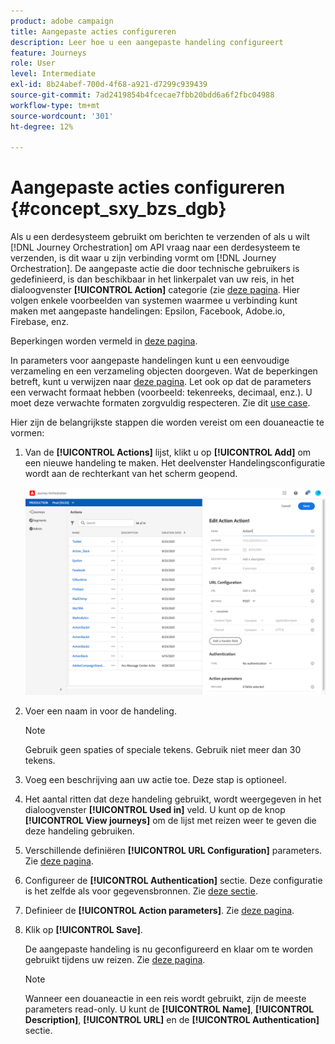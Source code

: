 ```yaml
---
product: adobe campaign
title: Aangepaste acties configureren
description: Leer hoe u een aangepaste handeling configureert
feature: Journeys
role: User
level: Intermediate
exl-id: 8b24abef-700d-4f68-a921-d7299c939439
source-git-commit: 7ad2419854b4fcecae7fbb20bdd6a6f2fbc04988
workflow-type: tm+mt
source-wordcount: '301'
ht-degree: 12%

---
```


# Aangepaste acties configureren {#concept_sxy_bzs_dgb}

Als u een derdesysteem gebruikt om berichten te verzenden of als u wilt [!DNL Journey Orchestration] om API vraag naar een derdesysteem te verzenden, is dit waar u zijn verbinding vormt om [!DNL Journey Orchestration]. De aangepaste actie die door technische gebruikers is gedefinieerd, is dan beschikbaar in het linkerpalet van uw reis, in het dialoogvenster **[!UICONTROL Action]** categorie (zie [deze pagina](../building-journeys/about-action-activities.md). Hier volgen enkele voorbeelden van systemen waarmee u verbinding kunt maken met aangepaste handelingen: Epsilon, Facebook, Adobe.io, Firebase, enz.

Beperkingen worden vermeld in [deze pagina](../about/limitations.md).

In parameters voor aangepaste handelingen kunt u een eenvoudige verzameling en een verzameling objecten doorgeven. Wat de beperkingen betreft, kunt u verwijzen naar [deze pagina](../usecase/collections.md#limitations). Let ook op dat de parameters een verwacht formaat hebben (voorbeeld: tekenreeks, decimaal, enz.). U moet deze verwachte formaten zorgvuldig respecteren. Zie dit [use case](../usecase/collections.md).

Hier zijn de belangrijkste stappen die worden vereist om een douaneactie te vormen:

1. Van de **[!UICONTROL Actions]** lijst, klikt u op **[!UICONTROL Add]** om een nieuwe handeling te maken. Het deelvenster Handelingsconfiguratie wordt aan de rechterkant van het scherm geopend.

   ![](../assets/custom2.png)

1. Voer een naam in voor de handeling.

   >[!NOTE]
   >
   >Gebruik geen spaties of speciale tekens. Gebruik niet meer dan 30 tekens.

1. Voeg een beschrijving aan uw actie toe. Deze stap is optioneel.
1. Het aantal ritten dat deze handeling gebruikt, wordt weergegeven in het dialoogvenster **[!UICONTROL Used in]** veld. U kunt op de knop **[!UICONTROL View journeys]** om de lijst met reizen weer te geven die deze handeling gebruiken.
1. Verschillende definiëren **[!UICONTROL URL Configuration]** parameters. Zie [deze pagina](../action/url-configuration.md).
1. Configureer de **[!UICONTROL Authentication]** sectie. Deze configuratie is het zelfde als voor gegevensbronnen.  Zie [deze sectie](../datasource/external-data-sources.md#section_wjp_nl5_nhb).
1. Definieer de **[!UICONTROL Action parameters]**. Zie [deze pagina](../action/defining-the-message-parameters.md).
1. Klik op **[!UICONTROL Save]**.

   De aangepaste handeling is nu geconfigureerd en klaar om te worden gebruikt tijdens uw reizen. Zie [deze pagina](../building-journeys/about-action-activities.md).

   >[!NOTE]
   >
   >Wanneer een douaneactie in een reis wordt gebruikt, zijn de meeste parameters read-only. U kunt de **[!UICONTROL Name]**, **[!UICONTROL Description]**, **[!UICONTROL URL]** en de **[!UICONTROL Authentication]** sectie.
